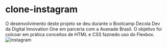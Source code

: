 # clone-instagram
O desenvolvimento deste projeto se deu durante o Bootcamp Decola Dev da Digital Innovation One em parceria com a Avanade Brasil. 
O objetivo foi colcoar em prática conceitos de HTML e CSS faznedo uso do Flexbox.
![instagram](https://user-images.githubusercontent.com/53715463/102914015-6c542300-445e-11eb-9544-10e3c8d3f967.jpg)
